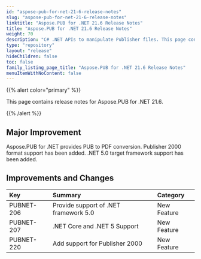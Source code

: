 ```yaml
---
id: "aspose-pub-for-net-21-6-release-notes"
slug: "aspose-pub-for-net-21-6-release-notes"
linktitle: "Aspose.PUB for .NET 21.6 Release Notes"
title: "Aspose.PUB for .NET 21.6 Release Notes"
weight: 70
description: "C# .NET APIs to manipulate Publisher files. This page contains new features Aspose.PUB for .NET, enhancement, and bug fixes in 2021, version 21.6."
type: "repository"
layout: "release"
hideChildren: false
toc: false
family_listing_page_title: "Aspose.PUB for .NET 21.6 Release Notes"
menuItemWithNoContent: false
---
```


{{% alert color="primary" %}} 

This page contains release notes for Aspose.PUB for .NET 21.6.

{{% /alert %}} 

## **Major Improvement**
Aspose.PUB for .NET provides PUB to PDF conversion. Publisher 2000 format support has been added. .NET 5.0 target framework support has been added.

## **Improvements and Changes**

|**Key**|**Summary**|**Category**|
| :- | :- | :- |
|PUBNET-206|Provide support of .NET framework 5.0|New Feature|
|PUBNET-207|.NET Core and .NET 5 Support|New Feature|
|PUBNET-220|Add support for Publisher 2000|New Feature|



